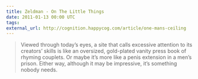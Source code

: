 ```yaml
---
title: Zeldman - On The Little Things
date: 2011-01-13 00:00 UTC
tags:
external_url: http://cognition.happycog.com/article/one-mans-ceiling
---
```


> Viewed through today’s eyes, a site that calls excessive attention to its creators’ skills is like an oversized, gold-plated vanity press book of rhyming couplets. Or maybe it’s more like a penis extension in a men’s prison. Either way, although it may be impressive, it’s something nobody needs.
